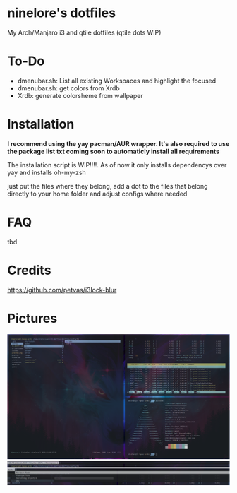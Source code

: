 # ninelore's dotfiles
My Arch/Manjaro i3 and qtile dotfiles (qtile dots WIP)


# To-Do
* dmenubar.sh: List all existing Workspaces and highlight the focused
* dmenubar.sh: get colors from Xrdb
* Xrdb: generate colorsheme from wallpaper

# Installation
**I recommend using the yay pacman/AUR wrapper. It's also required to use the package list txt coming soon to automaticly install all requirements**

The installation script is WIP!!!!. As of now it only installs dependencys over yay and installs oh-my-zsh

just put the files where they belong, add a dot to the files that belong directly to your home folder and adjust configs where needed

# FAQ
tbd

# Credits
https://github.com/petvas/i3lock-blur

# Pictures
![Picture1](previewPics/Preview1.png)
![Picture2](previewPics/PreviewDmenubar.png)
![Picture3](previewPics/PreviewDmenuTasks.png)
